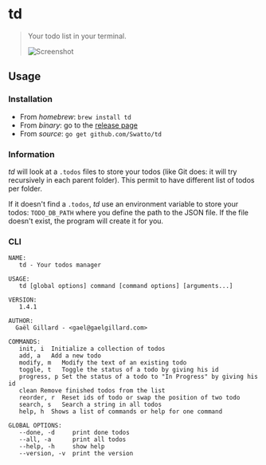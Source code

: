 # td

> Your todo list in your terminal.
>
> ![Screenshot](screenshot.png)

## Usage

### Installation

- From *homebrew*: `brew install td`
- From *binary*: go to the [release page](https://github.com/Swatto/td/releases)
- From *source*: `go get github.com/Swatto/td`

### Information

*td* will look at a `.todos` files to store your todos (like Git does: it will try recursively in each parent folder). This permit to have different list of todos per folder.

If it doesn't find a `.todos`, *td* use an environment variable to store your todos: `TODO_DB_PATH` where you define the path to the JSON file. If the file doesn't exist, the program will create it for you.

### CLI

```
NAME:
   td - Your todos manager

USAGE:
   td [global options] command [command options] [arguments...]

VERSION:
   1.4.1

AUTHOR:
  Gaël Gillard - <gael@gaelgillard.com>

COMMANDS:
   init, i  Initialize a collection of todos
   add, a   Add a new todo
   modify, m   Modify the text of an existing todo
   toggle, t   Toggle the status of a todo by giving his id
   progress, p Set the status of a todo to "In Progress" by giving his id
   clean Remove finished todos from the list
   reorder, r  Reset ids of todo or swap the position of two todo
   search, s   Search a string in all todos
   help, h  Shows a list of commands or help for one command

GLOBAL OPTIONS:
   --done, -d     print done todos
   --all, -a      print all todos
   --help, -h     show help
   --version, -v  print the version
```
